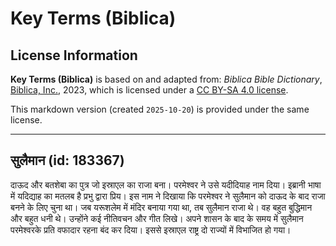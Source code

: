 # Key Terms (Biblica)

## License Information

**Key Terms (Biblica)** is based on and adapted from: _Biblica Bible Dictionary_, [Biblica, Inc.](https://www.biblica.com/), 2023, which is licensed under a [CC BY-SA 4.0 license](https://creativecommons.org/licenses/by-sa/4.0/legalcode.en).

This markdown version (created `2025-10-20`) is provided under the same license.



--------------------------------

## सुलैमान (id: 183367)

दाऊद और बतशेबा का पुत्र जो इस्राएल का राजा बना। परमेश्‍वर ने उसे यदीदियाह नाम दिया। इब्रानी भाषा में यदिद्याह का मतलब है प्रभु द्वारा प्रिय। इस नाम ने दिखाया कि परमेश्‍वर ने सुलैमान को दाऊद के बाद राजा बनने के लिए चुना था। जब यरूशलेम में मंदिर बनाया गया था, तब सुलैमान राजा थे। वह बहुत बुद्धिमान और बहुत धनी थे। उन्होंने कई नीतिवचन और गीत लिखे। अपने शासन के बाद के समय में सुलैमान परमेश्‍वरके प्रति वफादार रहना बंद कर दिया। इससे इस्राएल राष्ट्र दो राज्यों में विभाजित हो गया।


